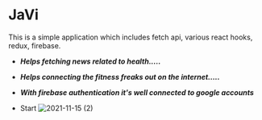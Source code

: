 # JaVi

This is a simple application which includes fetch api, various react hooks, redux, firebase.


- ***Helps fetching news related to health.....***
- ***Helps connecting the fitness freaks out on the internet.....***
- ***With firebase authentication it's well connected to google accounts***

- Start
![2021-11-15 (2)](https://user-images.githubusercontent.com/76589058/141694236-b0d7fca7-4d93-4b46-a51d-cf9238da685b.png)
